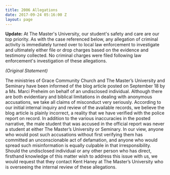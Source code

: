```yaml
---
title: 2006 Allegations
date: 2017-09-24 05:16:00 Z
layout: page
---
```


**Update:**  At The Master's University, our student's safety and care are our top priority. As with the case referenced below, any allegation of criminal activity is immediately turned over to local law enforcement to investigate and ultimately either file or drop charges based on the evidence and testimony collected. No criminal charges were filed following law enforcement's investigation of these allegations.  

*(Original Statement)*

The ministries of Grace Community Church and The Master’s University and Seminary have been informed of the blog article posted on September 18 by a Ms. Marci Preheim on behalf of an undisclosed individual. Although there are both evidentiary and biblical limitations in dealing with anonymous accusations, we take all claims of misconduct very seriously. According to our initial internal inquiry and review of the available records, we believe the blog article is plainly incorrect, a reality that we have verified with the police report on record. In addition to the various inaccuracies in the posted narrative, the male student that was accused in the official report was never a student at either The Master’s University or Seminary. In our view, anyone who would post such accusations without first verifying them has committed an unconscionable act of defamation, and anyone who would spread such misinformation is equally culpable in that irresponsibility. Should the undisclosed individual or any other person who has direct, firsthand knowledge of this matter wish to address this issue with us, we would request that they contact Kent Haney at The Master’s University who is overseeing the internal review of these allegations.